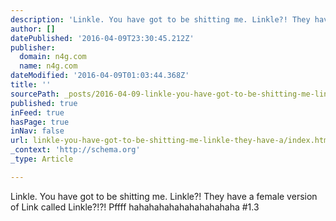 ```yaml
---
description: 'Linkle. You have got to be shitting me. Linkle?! They have a female version of Link called Linkle?!?!   Pffff hahahahahahahahahahaha #1.3'
author: []
datePublished: '2016-04-09T23:30:45.212Z'
publisher:
  domain: n4g.com
  name: n4g.com
dateModified: '2016-04-09T01:03:44.368Z'
title: ''
sourcePath: _posts/2016-04-09-linkle-you-have-got-to-be-shitting-me-linkle-they-have-a.md
published: true
inFeed: true
hasPage: true
inNav: false
url: linkle-you-have-got-to-be-shitting-me-linkle-they-have-a/index.html
_context: 'http://schema.org'
_type: Article

---
```

Linkle. You have got to be shitting me. Linkle?! They have a female version of Link called Linkle?!?! Pffff hahahahahahahahahahaha \#1.3
